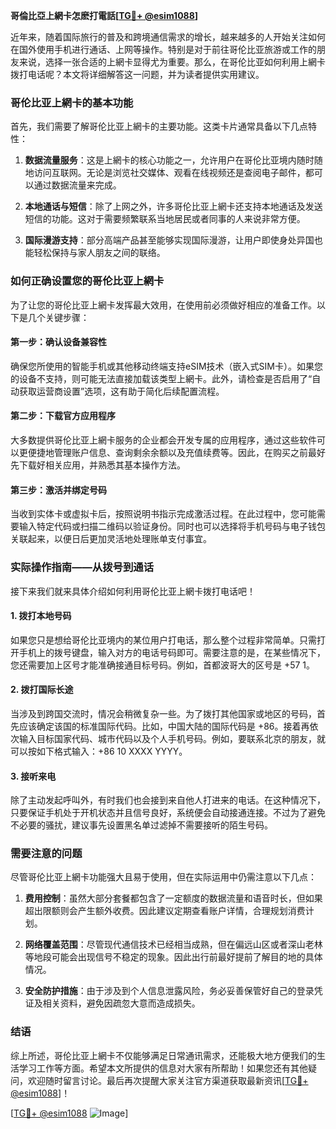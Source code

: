 **哥倫比亞上網卡怎麽打電話[[TG💪+ @esim1088](https://t.me/s/esim1088)]**

近年来，随着国际旅行的普及和跨境通信需求的增长，越来越多的人开始关注如何在国外使用手机进行通话、上网等操作。特别是对于前往哥伦比亚旅游或工作的朋友来说，选择一张合适的上網卡显得尤为重要。那么，在哥伦比亚如何利用上網卡拨打电话呢？本文将详细解答这一问题，并为读者提供实用建议。

### 哥伦比亚上網卡的基本功能

首先，我们需要了解哥伦比亚上網卡的主要功能。这类卡片通常具备以下几点特性：

1. **数据流量服务**：这是上網卡的核心功能之一，允许用户在哥伦比亚境内随时随地访问互联网。无论是浏览社交媒体、观看在线视频还是查阅电子邮件，都可以通过数据流量来完成。
   
2. **本地通话与短信**：除了上网之外，许多哥伦比亚上網卡还支持本地通话及发送短信的功能。这对于需要频繁联系当地居民或者同事的人来说非常方便。

3. **国际漫游支持**：部分高端产品甚至能够实现国际漫游，让用户即使身处异国也能轻松保持与家人朋友之间的联络。

### 如何正确设置您的哥伦比亚上網卡

为了让您的哥伦比亚上網卡发挥最大效用，在使用前必须做好相应的准备工作。以下是几个关键步骤：

#### 第一步：确认设备兼容性
确保您所使用的智能手机或其他移动终端支持eSIM技术（嵌入式SIM卡）。如果您的设备不支持，则可能无法直接加载该类型上網卡。此外，请检查是否启用了“自动获取运营商设置”选项，这有助于简化后续配置流程。

#### 第二步：下载官方应用程序
大多数提供哥伦比亚上網卡服务的企业都会开发专属的应用程序，通过这些软件可以更便捷地管理账户信息、查询剩余余额以及充值续费等。因此，在购买之前最好先下载好相关应用，并熟悉其基本操作方法。

#### 第三步：激活并绑定号码
当收到实体卡或虚拟卡后，按照说明书指示完成激活过程。在此过程中，您可能需要输入特定代码或扫描二维码以验证身份。同时也可以选择将手机号码与电子钱包关联起来，以便日后更加灵活地处理账单支付事宜。

### 实际操作指南——从拨号到通话

接下来我们就来具体介绍如何利用哥伦比亚上網卡拨打电话吧！

#### 1. 拨打本地号码
如果您只是想给哥伦比亚境内的某位用户打电话，那么整个过程非常简单。只需打开手机上的拨号键盘，输入对方的电话号码即可。需要注意的是，在某些情况下，您还需要加上区号才能准确接通目标号码。例如，首都波哥大的区号是 +57 1。

#### 2. 拨打国际长途
当涉及到跨国交流时，情况会稍微复杂一些。为了拨打其他国家或地区的号码，首先应该确定该国的标准国际代码。比如，中国大陆的国际代码是 +86。接着再依次输入目标国家代码、城市代码以及个人手机号码。例如，要联系北京的朋友，就可以按如下格式输入：+86 10 XXXX YYYY。

#### 3. 接听来电
除了主动发起呼叫外，有时我们也会接到来自他人打进来的电话。在这种情况下，只要保证手机处于开机状态并且信号良好，系统便会自动接通连接。不过为了避免不必要的骚扰，建议事先设置黑名单过滤掉不需要接听的陌生号码。

### 需要注意的问题

尽管哥伦比亚上網卡功能强大且易于使用，但在实际运用中仍需注意以下几点：

1. **费用控制**：虽然大部分套餐都包含了一定额度的数据流量和语音时长，但如果超出限额则会产生额外收费。因此建议定期查看账户详情，合理规划消费计划。
   
2. **网络覆盖范围**：尽管现代通信技术已经相当成熟，但在偏远山区或者深山老林等地段可能会出现信号不稳定的现象。因此出行前最好提前了解目的地的具体情况。
   
3. **安全防护措施**：由于涉及到个人信息泄露风险，务必妥善保管好自己的登录凭证及相关资料，避免因疏忽大意而造成损失。

### 结语

综上所述，哥伦比亚上網卡不仅能够满足日常通讯需求，还能极大地方便我们的生活学习工作等方面。希望本文所提供的信息对大家有所帮助！如果您还有其他疑问，欢迎随时留言讨论。最后再次提醒大家关注官方渠道获取最新资讯[[TG💪+ @esim1088](https://t.me/s/esim1088)]！

[[TG💪+ @esim1088](https://t.me/s/esim1088) ![Image](https://i.postimg.cc/4NQfJmqS/Snipaste-2025-05-13-00-14-12.png)]